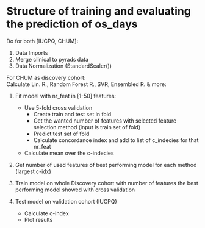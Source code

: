 # Structure of training and evaluating the prediction of os_days

Do for both [IUCPQ, CHUM]:
1. Data Imports
2. Merge clinical to pyrads data
3. Data Normalization (StandardScaler())

For CHUM as discovery cohort:  
Calculate Lin. R., Random Forest R., SVR, Ensembled R. & more:  
1. Fit model with nr_feat in [1-50] features:  
    - Use 5-fold cross validation  
        - Create train and test set in fold
        - Get the wanted number of features with selected feature selection method (input is train set of fold)
        - Predict test set of fold
        - Calculate concordance index and add to list of c_indecies for that nr_feat
    - Calculate mean over the c-indecies 

2. Get number of used features of best performing model for each method (largest c-idx)

3. Train model on whole Discovery cohort with number of features the best performing model showed with cross validation

4. Test model on validation cohort (IUCPQ)
    - Calculate c-index
    - Plot results